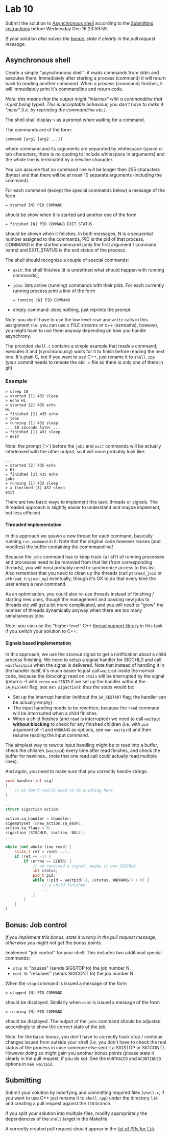 Lab 10
======

Submit the solution to [Asynchronous shell](#asynchronous-shell)
according to the [Submitting instructions](#submitting)
before Wednesday Dec 16 23:59:59.

*If your solution also solves the [bonus](#bonus-job-control), state it clearly
in the pull request message.*

Asynchronous shell
-------------------

Create a simple "asynchronous shell": it reads commands from stdin and executes
them.  Immediately after starting a process (command) it will return back to
reading another command.  When a process (command) finishes, it will
immediately print it's commandline and return code.

*Note: this means that the output might "intermix" with a commandline
that is just being typed. This is acceptable behaviour, you don't
have to make it "nicer" (i.e. by reprinting the commandline etc.).*

The shell shall display `>` as a prompt when waiting for a command.

The commands are of the form:

    command [arg1 [arg2 ...]]

where command and its arguments are separated by whitespace (space or tab
characters, there is no quoting to include whitespace in arguments) and the
whole line is terminated by a newline character.

You can assume that no command line will be longer then 255 characters (bytes)
and that there will be at most 10 separate arguments (including the command).

For each command (except the special commands below) a message of the form

    = started [N] PID COMMAND

should be show when it is started and another one of the form

    = finished [N] PID COMMAND EXIT_STATUS

should be shown when it finishes. In both messages, N is a sequential
number assigned to the commands, PID is the pid of that process, COMMAND is
the started command (only the first argument / command name) and EXIT_STATUS
is the exit status of the process.

The shell should recognize a couple of special commands:

- `exit`: the shell finishes (it is undefined what should happen with running
  commands),

- `jobs`: lists active (running) commands with their pids. For each currently
  running process print a line of the form

      = running [N] PID COMMAND

- empty command: does nothing, just reprints the prompt.

Note: you don't have to use the low level `read` and `write` calls in this
assignment (i.e. you can use c FILE streams or c++ iostreams), however,
you might have to use them anyway depending on how you handle asynchrony.

The provided `shell.c` contains a simple example that reads a command,
executes it and (synchronously) waits for it to finish before reading the
next one. It's plain C, but if you want to use C++, just rename it to `shell.cpp`
(your commit needs to remote the old `.c` file so there is only one of them in git).

### Example

```
> sleep 10
= started [1] 432 sleep
> echo Hi
= started [2] 435 echo
Hi
= finished [2] 435 echo
> jobs
= running [1] 432 sleep
... 10 seconds later ...
= finished [1] 432 sleep
> exit
```

Note: the prompt ('>') before the `jobs` and `exit` commands will be actually
interleaved with the other output, so it will more probably look like:

```
...
= started [2] 435 echo
> Hi
= finished [2] 435 echo
jobs
= running [1] 432 sleep
> = finished [1] 432 sleep
exit
```

There are two basic ways to implement this task: threads or signals. The
threaded approach is slightly easier to understand and maybe implement, but
less efficient.

#### Threaded implementation

In this approach we spawn a new thread for each command, basically running
`run_command` in it. Note that the original code however reuses (and modifies)
the buffer containing the commmandline!

Because the `jobs` command has to keep track (a list?) of running processes and
processes need to be removed from that list (from corresponding threads), you
will most probably need to synchronize access to this list. Also remember that
you need to clean up the threads (call `pthread_join` or `pthread_tryjoin_np`)
eventually, though it's OK to do that every time the user enters a new command.

As an optimisation, you could also re-use threads instead of finishing / starting
new ones, though the management and  passing new jobs to threads etc will get a
bit more complicated, and you will need to "grow" the number of threads dynamically
anyway when there are too many simultaneous jobs.

Note: you can use the "higher level" C++
[thread support library](https://en.cppreference.com/w/cpp/thread)
in this task if you switch your solution to C++.

#### Signals based implementation

In this approach, we use the `SIGCHLD` signal to get a notification about a
child process finishing. We need to setup a signal handler for SIGCHLD
and call `wait`/`waitpid` when the signal is delivered. Note that instead of
handling it in the handler itself, it's much easier to just call `waitpid`
inside the normal code, because the (blocking) read on `stdin` will be
interrupted by the signal (returns -1 with `errno` == `EINTR` if we set up the
handler without the `SA_RESTART` flag, see `man sigaction`): thus the steps would be:

- Set up the interrupt handler (without the `SA_RESTART` flag, the handler can
  be actually empty).
- The input handling needs to be rewritten, because the `read` command will be
  interrupted when a child finishes.
- When a child finishes (and `read` is interrupted) we need to call `waitpid`
  **without blocking** to check for any finished children (i.e. with `pid`
  argument of -1 and `WNOHANG` as options, see `man waitpid`) and then resume
  reading the input command.

The simplest way to rewrite input handling might be to read into a buffer,
check the children (`waitpid`) every time after read finishes, and check the
buffer for newlines.. (note that one read call could actually read multiple
lines).

And again, you need to make sure that you correctly handle strings.

```c++
void handler(int sig)
{
	// we don't really need to do anything here
}

...
struct sigaction action;

action.sa_handler = &handler;
sigemptyset (&new_action.sa_mask);
action.sa_flags = 0;
sigaction (SIGCHLD, &action, NULL);
...

while (not whole line read) {
	ssize_t ret = read(...);
	if (ret == -1) {
		if (errno == EINTR) {
			// we received a signal, maybe it was SIGCHLD
			int status;
			pid_t pid;
			while ((pid = waitpid(-1, &status, WNOHANG)) > 0) {
				// a child finished
				...
			}
		}
	}
}
```

Bonus: Job control
-------------------

*If you implement this bonus, state it clearly in the pull request message,
otherwise you might not get the bonus points.*

Implement "job control" for your shell. This includes two additional special
commands:

- `stop N`: "pauses" (sends SIGSTOP to) the job number N,
- `cont N`: "resumes" (sends SIGCONT to) the job number N.

When the `stop` command is issued a message of the form

    = stopped [N] PID COMMAND

should be displayed. Similarly when `cont` is issued a message of the form

    = running [N] PID COMMAND

should be displayed. The output of the `jobs` command should be adjusted
accordingly to show the correct state of the job.

Note: for the basic bonus, you don't have to correctly track stop / continue
changes issued from outside your shell (i.e. you don't have to check the real
status of the process in case someone else sent it a SIGSTOP or SIGCONT).
However doing so might gain you another bonus points (please state it clearly
in the pull request, if you do so). See the `WUNTRACED` and `WCONTINUED`
options in `man waitpid`.

Submitting
----------

Submit your solution by modifying and committing required files (`shell.c`, if
you want to use C++ just rename it to `shell.cpp`) under the directory `l10`
and creating a pull request against the `l10` branch.

If you split your solution into multiple files, modify appropriately the
dependencies of the `shell` target in the Makefile

A correctly created pull request should appear in the
[list of PRs for `l10`](https://github.com/pulls?utf8=%E2%9C%93&q=is%3Aopen+is%3Apr+user%3AFMFI-UK-2-AIN-118+base%3Al10).
